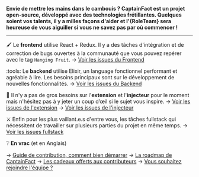 **Envie de mettre les mains dans le cambouis ? CaptainFact est un projet open-source, développé avec des technologies frétillantes. Quelques soient vos talents, il y a milles façons d'aider et l'{RoleTeam} sera heureuse de vous aiguiller si vous ne savez pas par où commencer !**

---

:paintbrush: Le **frontend** utilise React + Redux. Il y a des tâches d'intégration et de correction de bugs ouvertes à la communauté que vous pouvez repérer avec le tag `Hanging Fruit`.
-> [Voir les issues du Frontend](https://github.com/CaptainFact/captain-fact-frontend/labels/Hanging%20Fruit)

:tools: Le **backend** utilise Elixir, un language fonctionnel performant et agréable à lire. Les besoins principaux sont sur le développement de nouvelles fonctionnalités.
-> [Voir les issues du Backend](https://github.com/CaptainFact/captain-fact-api/issues/)

:syringe: Il n'y a pas de gros besoins sur l'**extension** et l'**injecteur** pour le moment mais n'hésitez pas à y jeter un coup d’œil si le sujet vous inspire.
-> [Voir les issues de l'extension](https://github.com/CaptainFact/captain-fact-extension)
-> [Voir les issues de l'injecteur](https://github.com/CaptainFact/captain-fact-overlay-injector)

:crossed_swords: Enfin pour les plus vaillant.e.s d'entre vous, les tâches fullstack qui nécessitent de travailler sur plusieurs parties du projet en même temps.
-> [Voir les issues fullstack](https://github.com/CaptainFact/captain-fact/issues)

:grey_question: **En vrac** (et en Anglais)

-> [Guide de contribution, comment bien démarrer](https://github.com/CaptainFact/captain-fact/wiki/Get-started-with-contributing)
-> [La roadmap de CaptainFact](https://github.com/orgs/CaptainFact/projects/1)
-> [Les cadeaux offerts aux contributeurs](https://github.com/CaptainFact/captain-fact/wiki/Contributors-gratification)
-> [Vous souhaitez rejoindre l'équipe ?](https://github.com/CaptainFact/captain-fact/wiki/How-to-join-the-team)
